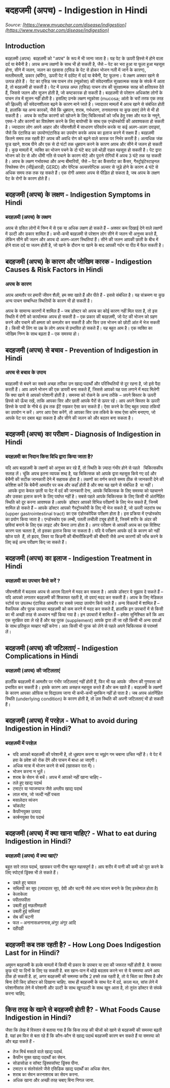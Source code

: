 # बदहजमी (अपच) - Indigestion in Hindi
_Source: [https://www.myupchar.com/disease/indigestion](https://www.myupchar.com/disease/indigestion)_

## Introduction
बदहज़मी (अपच) 
बदहज़मी को "अपच" के रूप में भी जाना जाता है। यह पेट के ऊपरी हिस्से में होने वाला दर्द या बेचैनी है।
अपच अन्य लक्षणों के साथ भी हो सकती है, जैसे – पेट का भरा हुआ या फूला हुआ महसूस होना, सीने में जलन, जलन का एहसास (एसिड के पेट से होकर भोजन नली में जाने के कारण), मतलीमतली, डकार (बर्पिंग), ऊपरी पेट में दर्दपेट में दर्द या बेचैनी, पेट फूलना। ये लक्षण अक्सर खाने से उत्पन्न होते हैं। 
पेट का एसिड जब पाचन तंत्र (म्यूकोसा) की संवेदनशील सुरक्षात्मक सतह के संपर्क में आता है, तो बदहज़मी हो सकती है। पेट में उत्पन्न अम्ल (एसिड) पाचन तंत्र की सुरक्षात्मक सतह को क्षतिग्रस्त देते हैं, जिससे जलन और सूजन होती है, जो कष्टकारक हो सकती है।
बदहज़मी से परेशान अधिकांश लोगों के पाचन तंत्र में सूजन नहीं होती है। इसलिए उनके लक्षण म्यूकोसा (mucosa; आंतो के चरों तरफ एक तरह की झिल्ली) की संवेदनशीलता बढ़ने के कारण माने जाते है।
ज्यादातर मामलों में अपच खाने से संबंधित होती है, हालांकि यह अन्य कारकों, जैसे कि धूम्रपान, शराब, गर्भधारण, तनावतनाव या कुछ दवाएं लेने से भी हो सकती है। 
अपच के सटीक कारणों को खोजने के लिए चिकित्सकों को जाँच हेतु रक्त और मल के नमूने, एक्स-रे और कारणों का विश्लेषण करने के लिए बायोप्सी के साथ एक एन्डोस्कोपी की आवश्यकता हो सकती है।
ज्यादातर लोग अपने आहार और जीवनशैली में साधारण परिवर्तन करके या कई अलग-अलग दवाइयां, जैसे कि एंटासिड का उपयोगएंटासिड का उपयोग करके अपच का इलाज करने में सक्षम हैं।
बदहज़मी कितने समय तक रहती है?
अपच की अवधि रोग को बढ़ने वाले कारक पर निर्भर करती है। अत्यधिक जंक फूड खाने, शराब पीने और एक से दो घंटों तक धूम्रपान करने के कारण अपच और सीने में जलन हो सकती है। कुछ मामलों में, व्यक्ति का भोजन पचने के दो घंटे बाद उसे थोड़ी राहत महसूस हो सकती है। पेट द्वारा भोजन को देर से और धीमी गति से पचाने के कारण मोटे और पुराने रोगियों में अपच 3 घंटे तक रह सकती है। अपच के लक्षण गर्भावस्था और अन्य बीमारियों, जैसे – पेट का कैंसरपेट का कैंसर, गैस्ट्रोइंटेस्टाइनल रिफ्लेक्स रोग (जीईआरडी; GERD) और पेप्टिक अल्सरपेप्टिक अल्सर से जुड़े होने के कारण 4 घंटे से अधिक समय तक तक रह सकते हैं। एक रोगी अक्सर अपच से पीड़ित हो सकता है, जब अपच के लक्षण पेट के रोगों के कारण होते हैं।

## बदहजमी (अपच) के लक्षण - Indigestion Symptoms in Hindi
### बदहज़मी (अपच) के लक्षण
अपच से ग्रसित लोगों में निम्न में से एक या अधिक लक्षण हो सकते हैं –
अक्सर कम दिखाई देने वाले लक्षणों में उल्टी और डकार शामिल हैं।
कभी-कभी बदहज़मी से परेशान लोग सीने में जलन भी अनुभव करते हैं, लेकिन सीने की जलन और अपच दो अलग-अलग स्थितियां हैं। सीने की जलन आपकी छाती के बीच में होने वाला दर्द या जलन होती है, जो खाने के दौरान या खाने के बाद आपकी गर्दन या पीठ में फैल सकती है।

## बदहजमी (अपच) के कारण और जोखिम कारक - Indigestion Causes & Risk Factors in Hindi
### अपच के कारण
अपच आमतौर पर हमारी जीवन शैली, हम क्या खाते हैं और पीते हैं - इससे संबंधित है। यह संक्रमण या कुछ अन्य पाचन सम्बन्धित स्थितियों के कारण भी हो सकती है। 
अपच के सामान्य कारणों में शामिल हैं –
जब डॉक्टर को अपच का कोई कारण नहीं मिल पाता है, तो इस स्थिति में रोगी को कार्यात्मक अपच हो सकती है – एक प्रकार की बदहज़मी, जो पेट की भोजन को ग्रहण करने और पचाने की क्षमता को कमज़ोर कर सकती है और फिर उस भोजन को छोटी आंत में भेज सकती है।
किसी भी लिंग या उम्र के लोग अपच से प्रभावित हो सकते हैं। यह बहुत आम है। एक व्यक्ति का जोखिम निम्न के साथ बढ़ता है –
एक समस्या हो।

## बदहजमी (अपच) से बचाव - Prevention of Indigestion in Hindi
### अपच से बचाव के उपाय
बदहज़मी से बचने का सबसे अच्छा तरीका उन खाद्य पदार्थों और परिस्थितियों से दूर रहना है, जो इसे पैदा करती हैं। आप अपने भोजन की एक डायरी बना सकते हैं, जिससे आपको यह पता लगाने में मदद मिलेगी कि क्या खाने से आपको परेशानी होती है। समस्या को रोकने के अन्य तरीके –
अपने बिस्तर के ऊपरी हिस्से को ऊँचा रखें, ताकि आपका सिर और छाती आपके पैरों से ऊपर रहें। आप अपने बिस्तर के ऊपरी हिस्से के पायों के नीचे 6 इंच तक ईंटें रखकर ऐसा कर सकते हैं। ऐसा करने के लिए बहुत ज़्यादा तकियों का उपयोग न करें। अगर आप ऐसा करेंगें, तो आपका सिर उस तकिये के साथ ऐसा कोण बनाएगा, जो आपके पेट पर दबाव बढ़ा सकता है और सीने की जलन को और बदतर बना सकता है।

## बदहजमी (अपच) का परीक्षण - Diagnosis of Indigestion in Hindi
### बदहज़मी का निदान किस विधि द्वारा किया जाता है?
यदि आप बदहज़मी के लक्षणों को अनुभव कर रहे हैं, तो स्थिति के ज़्यादा गंभीर होने से पहले   चिकित्सकीय सलाह लें।
चूंकि अपच इतना व्यापक शब्द है, यह चिकित्सक को आपके द्वारा महसूस किये गए दर्द और  बेचैनी की सटीक जानकारी देने में सहायक होता है। लक्षणों का वर्णन करते समय ठीक से जानकारी देने की कोशिश करें कि बेचैनी आमतौर पर कब और कहाँ होती है और क्या यह खाने से संबंधित है  या नहीं।  आपके द्वारा केवल छाती या पेट में दर्द की जानकारी देना, आपके चिकित्सक के लिए समस्या को पहचानने और उसका इलाज करने के लिए पर्याप्त नहीं है।
सबसे पहले आपके चिकित्सक के लिए किसी भी अंतर्निहित स्थिति को दूर करना आवश्यक है।आपके  डॉक्टर आपको विभिन्न परीक्षणों के लिए भेज सकते हैं, जिनमें शामिल हो सकते हैं –
आपके डॉक्टर आपको गैस्ट्रोस्कोपी के लिए भी भेज सकते हैं, जो ऊपरी जठरांत्र पथ (upper gastrointestinal tract) का एक एंडोस्कोपिक परीक्षण होता है। इस प्रक्रिया में एन्डोस्कोप का प्रयोग किया जाता है। एन्डोस्कोप एक लम्बी, पतली लचीली ट्यूब होती है, जिसमें शरीर के अंदर की छवियां बनाने के लिए एक लाइट और कैमरा लगा होता है।
अगर परीक्षण से आपकी अपच का एक विशिष्ट कारण पता चलता है, तो इसका इलाज किया जा सकता है। यदि ये परीक्षण आपके दर्द के कारण को नहीं खोज पाते  हैं, तो हृदय, लिवर या किडनी की बीमारीकिडनी की बीमारी जैसे अन्य कारणों की जाँच करने के लिए कई अन्य परीक्षण किए जा सकते हैं।

## बदहजमी (अपच) का इलाज - Indigestion Treatment in Hindi
### बदहज़मी का उपचार कैसे करें ?
जीवनशैली में बदलाव अपच से आराम दिलाने में मदद कर सकता है। आपके डॉक्टर ये सुझाव दे सकते हैं –
यदि आपको लगातार बदहज़मी की शिकायत रहती है, तो दवाएं मदद कर सकती हैं। अपच के लिए मेडिकल स्टोर्स पर उपलब्ध एंटासिड आमतौर पर सबसे ज़्यादा उपयोग किये जाते हैं। अन्य विकल्पों में शामिल हैं –
वैकल्पिक और पूरक उपचार बदहज़मी को कम करने में मदद कर सकते हैं, हालांकि इन उपचारों में से किसी का भी अच्छी तरह से अध्ययन नहीं किया गया है। इन उपचारों में शामिल हैं –
हमेशा सुनिश्चित करें कि आप एक सुरक्षित दवा ले रहे हैं और यह पूरक (supplement) आपके द्वारा ली जा रही किसी भी अन्य दवाओं के साथ प्रतिकूल व्यव्हार नहीं करेगा। अतः किसी भी पूरक को लेने से पहले अपने चिकित्सक से परामर्श लें।

## बदहजमी (अपच) की जटिलताएं - Indigestion Complications in Hindi
### बदहज़मी (अपच) की जटिलताएं
हालाँकि बदहज़मी में आमतौर पर गंभीर जटिलताएं नहीं होती हैं, फिर भी यह आपके  जीवन की गुणवत्ता को प्रभावित कर सकती है। इसके कारण आप असहज महसूस करते हैं और कम खाते हैं। बदहज़मी के लक्षणों के कारण आपका ऑफिस या विद्यालय जाना भी कभी-कभी मुमकिन नहीं हो पाता है। जब अपच अंतर्निहित स्थिति (underlying condition) के कारण होती है, तो उस स्थिति की अपनी जटिलताएं भी हो सकती हैं।

## बदहजमी (अपच) में परहेज़ - What to avoid during Indigestion in Hindi?
### बदहज़मी में परहेज़
- यदि आपको बदहज़मी की परेशानी है, तो धूम्रपान करना या च्यूइंग गम चबाना उचित नहीं है। ये पेट में हवा के प्रवेश को रोक देंगे और पाचन में बाधा आ जाएगी।
- अधिक मात्रा में भोजन करने से बचें (खासकर रात में)।
- भोजन करना न भूलें।
- शराब के सेवन से बचें।
अपच में आपको नहीं खाना चाहिए –
- तले हुए खाद्य पदार्थ
- टमाटर या प्याजप्याज जैसे अम्लीय खाद्य पदार्थ
- लाल मांस, जो जल्दी नहीं पचता
- मसालेदार व्यंजन
- चॉकलेट
- कैफीनयुक्त उत्पाद
- कार्बनयुक्त पेय पदार्थ

## बदहजमी (अपच) में क्या खाना चाहिए? - What to eat during Indigestion in Hindi?
### बदहज़मी (अपच) में क्या खाएं?
बहुत सारे तरल पदार्थ, खासकर पानी पीना बहुत महत्वपूर्ण है। आप शरीर में पानी की कमी को पूरा करने के लिए स्पोर्ट्स ड्रिंक्स भी ले सकते हैं।
- उबले हुए चावल
- सब्ज़ियों का सूप (ज़्यादातर सूप, ग्रेवी और चटनी जैसे अन्य व्यंजन बनाने के लिए इस्तेमाल होता है)
- केलाकेला
- पपीतापपीता
- उबली हुई मछलीमछली
- उबली हुई सब्जियां
- सेब की चटनी
- फल – अनानासअनानास,अंगूर अंगूर आदि
- दहीदही

## बदहजमी कब तक रहती है? - How Long Does Indigestion Last for in Hindi?
अमूमन बदहजमी के हल्के मामलों में किसी भी प्रकार के उपचार या दवा की जरूरत नहीं होती है. ये समस्या कुछ घंटे या दिनों के लिए रह सकती है. बस खान-पान में थोड़े बदलाव करने भर से ये समस्या अपने आप ठीक हो सकती है. हां, अगर बदहजमी की समस्या करीब 2 हफ्ते तक रहती है, तो ये चिंता का विषय है और बिना देरी किए डॉक्टर को दिखाना चाहिए. साथ ही बदहजमी के साथ पेट में दर्द, काला मल, सांस लेने में परेशानीसांस लेने में परेशानी और उल्टी के साथ खूनउल्टी के साथ खून आता है, तो तुरंत डॉक्टर से संपर्क करना चाहिए.

## किस तरह के खाने से बदहजमी होती है? - What Foods Cause Indigestion in Hindi?
जैसा कि लेख में विस्तार से बताया गया है कि किस तरह की चीजों को खाने से बदहजमी की समस्या बढ़ती है. यहां हम फिर से बता रहे हैं कि कौन-कौन से खाद्य पदार्थ बदहजमी कारण बन सकते हैं या समस्या को और बढ़ा सकते हैं -
- तेज मिर्च मसाले वाले खाद्य पदार्थ.
- कैफीन युक्त खाद्य पदार्थों का सेवन.
- सोडासोडा व सॉफ्ट ड्रिंक्ससॉफ्ट ड्रिंक्स पीना.
- टमाटर व संतरेसंतरे जैसे एसिडिक खाद्य पदार्थों का अधिक सेवन.
- शराब का सेवन करनाशराब का सेवन करना.
- अधिक खाना और अच्छी तरह चबाए बिना निगल जाना.


